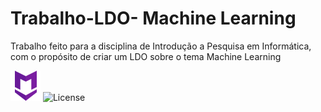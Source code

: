 # Trabalho-LDO- Machine Learning
Trabalho feito para a disciplina de Introdução a Pesquisa em Informática, com o propósito de criar um LDO sobre o tema Machine Learning 

![Markdown Logo](https://github.com/adam-p/markdown-here/raw/master/src/common/images/icon48.png "Markdown Logo")
![License](https://img.shields.io/cran/l/devtools "License")
